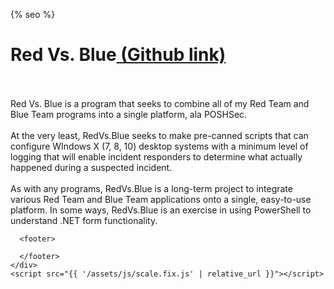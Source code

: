 <html lang="{{ site.lang | default: "en-US" }}">
  <head>
    <meta charset="utf-8">
    <meta http-equiv="X-UA-Compatible" content="chrome=1">

{% seo %}
    <meta name="viewport" content="width=device-width">
    <!--[if lt IE 9]>
    <script src="//html5shiv.googlecode.com/svn/trunk/html5.js"></script>
    <![endif]-->
  </head>
  <body>
    <div class="wrapper">
      <h1>Red Vs. Blue<a href="https://github.com/exaybachay-ak/RedVsBlue"> (Github link)</a></h1>
        <br /><br />
        Red Vs. Blue is a program that seeks to combine all of my Red Team and Blue Team programs into a single platform, ala POSHSec.<br /><br />
        At the very least, RedVs.Blue seeks to make pre-canned scripts that can configure WIndows X (7, 8, 10) desktop systems with a minimum level of logging that will enable incident responders to determine what actually happened during a suspected incident.<br /><br />
        As with any programs, RedVs.Blue is a long-term project to integrate various Red Team and Blue Team applications onto a single, easy-to-use platform.  In some ways, RedVs.Blue is an exercise in using PowerShell to understand .NET form functionality.
      
      <footer>

      </footer>
    </div>
    <script src="{{ '/assets/js/scale.fix.js' | relative_url }}"></script>

  </body>
</html>
